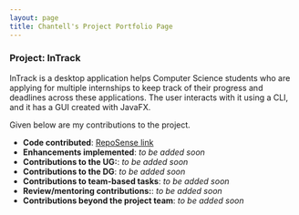 ```yaml
---
layout: page
title: Chantell's Project Portfolio Page
---
```


### Project: InTrack

InTrack is a desktop application helps Computer Science students who are applying for multiple internships to keep
track of their progress and deadlines across these applications. The user interacts with it using a CLI, and it has a
GUI created with JavaFX.

Given below are my contributions to the project.
* **Code contributed**: [RepoSense link](https://nus-cs2103-ay2223s1.github.io/tp-dashboard/?search=chantellyu&breakdown=true)
* **Enhancements implemented**: *to be added soon*
* **Contributions to the UG:**: *to be added soon*
* **Contributions to the DG**: *to be added soon*
* **Contributions to team-based tasks**: *to be added soon*
* **Review/mentoring contributions:**: *to be added soon*
* **Contributions beyond the project team**: *to be added soon*
